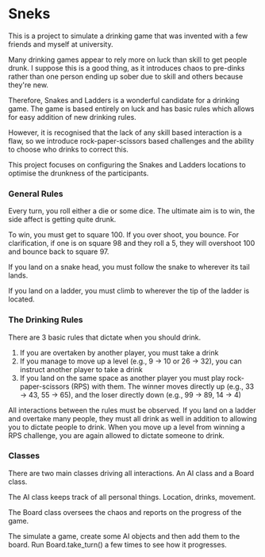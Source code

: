 # Sneks

This is a project to simulate a drinking game that was invented with a few friends and 
myself at university. 

Many drinking games appear to rely more on luck than skill to get people drunk. I
suppose this is a good thing, as it introduces chaos to pre-dinks rather than one 
person ending up sober due to skill and others because they're new.

Therefore, Snakes and Ladders is a wonderful candidate for a drinking game. The game
is based entirely on luck and has basic rules which allows for easy addition of
new drinking rules. 

However, it is recognised that the lack of any skill based interaction is a flaw,
so we introduce rock-paper-scissors based challenges and the ability to choose 
who drinks to correct this.

This project focuses on configuring the Snakes and Ladders locations to 
optimise the drunkness of the participants.  
 

### General Rules

Every turn, you roll either a die or some dice. The ultimate aim is to win, 
the side affect is getting quite drunk.

To win, you must get to square 100. If you over shoot, you bounce. 
For clarification, if one is on square 98 and they roll a 5, they
will overshoot 100 and bounce back to square 97.

If you land on a snake head, you must follow the snake to wherever its tail lands.

If you land on a ladder, you must climb to wherever the tip of the ladder is located.  

### The Drinking Rules

There are 3 basic rules that dictate when you should drink.

1. If you are overtaken by another player, you must take  a drink
2. If you manage to move up a level (e.g., 9 -> 10 or 26 -> 32), you can instruct another player to take a drink
3. If you land on the same space as another player you must play rock-paper-scissors (RPS) with them. The winner moves directly up (e.g., 33 -> 43, 55 -> 65), and the loser directly down (e.g., 99 -> 89, 14 -> 4)

All interactions between the rules must be observed. If you land on a ladder
and overtake many people, they must all drink as well in addition to allowing
you to dictate people to drink. When you move up a level from winning a RPS challenge,
you are again allowed to dictate someone to drink.

### Classes

There are two main classes driving all interactions. An AI class and a Board class.

The AI class keeps track of all personal things. Location, drinks, movement.

The Board class oversees the chaos and reports on the progress of the game.

The simulate a game, create some AI objects and then add them to the board.
Run Board.take_turn() a few times to see how it progresses. 